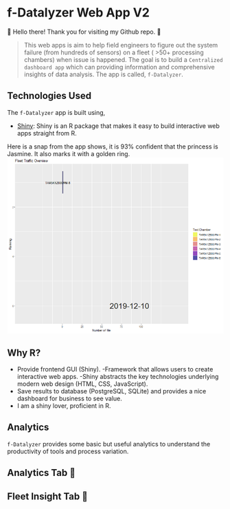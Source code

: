 # f-Datalyzer Web App V2

👋 Hello there! Thank you for visiting my Github repo. :pray:

> This web apps is aim to help field engineers to figure out the system failure (from hundreds of sensors) on a fleet ( >50+ processing chambers) when issue is happened. The goal is to build a  `Centralized dashboard app` which can providing information and comprehensive insights of data analysis. The app is called, `f-Datalyzer`. 

## Technologies Used

The `f-Datalyzer` app is built using,

- [Shiny](https://shiny.rstudio.com/): Shiny is an R package that makes it easy to build interactive web apps straight from R.

Here is a snap from the app shows, it is 93% confident that the princess is Jasmine. It also marks it with a golden ring.
<img src='tool_productivity_ranking.gif' art='switch' />


## Why R?
- Provide frontend GUI (Shiny).
  -Framework that allows users to create interactive web apps.
  -Shiny abstracts the key technologies underlying modern web design (HTML, CSS, JavaScript).
- Save results to database (PostgreSQL, SQLite) and provides a nice dashboard for business to see value.
- I am a shiny lover, proficient in R. 



##  Analytics
`f-Datalyzer` provides some basic but useful analytics to understand the productivity of tools and process variation.

## Analytics Tab 🔗

## Fleet Insight Tab 🔗
